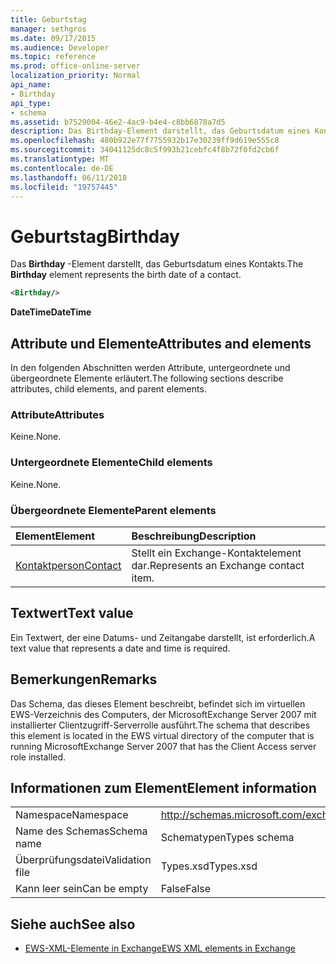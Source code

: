 ```yaml
---
title: Geburtstag
manager: sethgros
ms.date: 09/17/2015
ms.audience: Developer
ms.topic: reference
ms.prod: office-online-server
localization_priority: Normal
api_name:
- Birthday
api_type:
- schema
ms.assetid: b7529004-46e2-4ac9-b4e4-c8bb6878a7d5
description: Das Birthday-Element darstellt, das Geburtsdatum eines Kontakts.
ms.openlocfilehash: 480b922e77f7755932b17e30239ff9d619e555c8
ms.sourcegitcommit: 34041125dc8c5f993b21cebfc4f8b72f0fd2cb6f
ms.translationtype: MT
ms.contentlocale: de-DE
ms.lasthandoff: 06/11/2018
ms.locfileid: "19757445"
---
```

# <a name="birthday"></a><span data-ttu-id="4df2d-103">Geburtstag</span><span class="sxs-lookup"><span data-stu-id="4df2d-103">Birthday</span></span>

<span data-ttu-id="4df2d-104">Das **Birthday** -Element darstellt, das Geburtsdatum eines Kontakts.</span><span class="sxs-lookup"><span data-stu-id="4df2d-104">The **Birthday** element represents the birth date of a contact.</span></span> 
  
```xml
<Birthday/>
```

 <span data-ttu-id="4df2d-105">**DateTime**</span><span class="sxs-lookup"><span data-stu-id="4df2d-105">**DateTime**</span></span>
## <a name="attributes-and-elements"></a><span data-ttu-id="4df2d-106">Attribute und Elemente</span><span class="sxs-lookup"><span data-stu-id="4df2d-106">Attributes and elements</span></span>

<span data-ttu-id="4df2d-107">In den folgenden Abschnitten werden Attribute, untergeordnete und übergeordnete Elemente erläutert.</span><span class="sxs-lookup"><span data-stu-id="4df2d-107">The following sections describe attributes, child elements, and parent elements.</span></span>
  
### <a name="attributes"></a><span data-ttu-id="4df2d-108">Attribute</span><span class="sxs-lookup"><span data-stu-id="4df2d-108">Attributes</span></span>

<span data-ttu-id="4df2d-109">Keine.</span><span class="sxs-lookup"><span data-stu-id="4df2d-109">None.</span></span>
  
### <a name="child-elements"></a><span data-ttu-id="4df2d-110">Untergeordnete Elemente</span><span class="sxs-lookup"><span data-stu-id="4df2d-110">Child elements</span></span>

<span data-ttu-id="4df2d-111">Keine.</span><span class="sxs-lookup"><span data-stu-id="4df2d-111">None.</span></span>
  
### <a name="parent-elements"></a><span data-ttu-id="4df2d-112">Übergeordnete Elemente</span><span class="sxs-lookup"><span data-stu-id="4df2d-112">Parent elements</span></span>

|<span data-ttu-id="4df2d-113">**Element**</span><span class="sxs-lookup"><span data-stu-id="4df2d-113">**Element**</span></span>|<span data-ttu-id="4df2d-114">**Beschreibung**</span><span class="sxs-lookup"><span data-stu-id="4df2d-114">**Description**</span></span>|
|:-----|:-----|
|[<span data-ttu-id="4df2d-115">Kontaktperson</span><span class="sxs-lookup"><span data-stu-id="4df2d-115">Contact</span></span>](contact.md) <br/> |<span data-ttu-id="4df2d-116">Stellt ein Exchange-Kontaktelement dar.</span><span class="sxs-lookup"><span data-stu-id="4df2d-116">Represents an Exchange contact item.</span></span>  <br/> |
   
## <a name="text-value"></a><span data-ttu-id="4df2d-117">Textwert</span><span class="sxs-lookup"><span data-stu-id="4df2d-117">Text value</span></span>

<span data-ttu-id="4df2d-118">Ein Textwert, der eine Datums- und Zeitangabe darstellt, ist erforderlich.</span><span class="sxs-lookup"><span data-stu-id="4df2d-118">A text value that represents a date and time is required.</span></span>
  
## <a name="remarks"></a><span data-ttu-id="4df2d-119">Bemerkungen</span><span class="sxs-lookup"><span data-stu-id="4df2d-119">Remarks</span></span>

<span data-ttu-id="4df2d-120">Das Schema, das dieses Element beschreibt, befindet sich im virtuellen EWS-Verzeichnis des Computers, der MicrosoftExchange Server 2007 mit installierter Clientzugriff-Serverrolle ausführt.</span><span class="sxs-lookup"><span data-stu-id="4df2d-120">The schema that describes this element is located in the EWS virtual directory of the computer that is running MicrosoftExchange Server 2007 that has the Client Access server role installed.</span></span>
  
## <a name="element-information"></a><span data-ttu-id="4df2d-121">Informationen zum Element</span><span class="sxs-lookup"><span data-stu-id="4df2d-121">Element information</span></span>

|||
|:-----|:-----|
|<span data-ttu-id="4df2d-122">Namespace</span><span class="sxs-lookup"><span data-stu-id="4df2d-122">Namespace</span></span>  <br/> |http://schemas.microsoft.com/exchange/services/2006/types  <br/> |
|<span data-ttu-id="4df2d-123">Name des Schemas</span><span class="sxs-lookup"><span data-stu-id="4df2d-123">Schema name</span></span>  <br/> |<span data-ttu-id="4df2d-124">Schematypen</span><span class="sxs-lookup"><span data-stu-id="4df2d-124">Types schema</span></span>  <br/> |
|<span data-ttu-id="4df2d-125">Überprüfungsdatei</span><span class="sxs-lookup"><span data-stu-id="4df2d-125">Validation file</span></span>  <br/> |<span data-ttu-id="4df2d-126">Types.xsd</span><span class="sxs-lookup"><span data-stu-id="4df2d-126">Types.xsd</span></span>  <br/> |
|<span data-ttu-id="4df2d-127">Kann leer sein</span><span class="sxs-lookup"><span data-stu-id="4df2d-127">Can be empty</span></span>  <br/> |<span data-ttu-id="4df2d-128">False</span><span class="sxs-lookup"><span data-stu-id="4df2d-128">False</span></span>  <br/> |
   
## <a name="see-also"></a><span data-ttu-id="4df2d-129">Siehe auch</span><span class="sxs-lookup"><span data-stu-id="4df2d-129">See also</span></span>



- [<span data-ttu-id="4df2d-130">EWS-XML-Elemente in Exchange</span><span class="sxs-lookup"><span data-stu-id="4df2d-130">EWS XML elements in Exchange</span></span>](ews-xml-elements-in-exchange.md)

